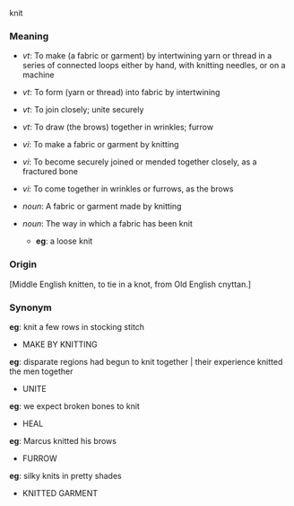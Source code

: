 knit
### Meaning
+ _vt_: To make (a fabric or garment) by intertwining yarn or thread in a series of connected loops either by hand, with knitting needles, or on a machine
+ _vt_: To form (yarn or thread) into fabric by intertwining
+ _vt_: To join closely; unite securely
+ _vt_: To draw (the brows) together in wrinkles; furrow
+ _vi_: To make a fabric or garment by knitting
+ _vi_: To become securely joined or mended together closely, as a fractured bone
+ _vi_: To come together in wrinkles or furrows, as the brows

+ _noun_: A fabric or garment made by knitting
+ _noun_: The way in which a fabric has been knit
    + __eg__: a loose knit

### Origin

[Middle English knitten, to tie in a knot, from Old English cnyttan.]

### Synonym

__eg__: knit a few rows in stocking stitch

+ MAKE BY KNITTING

__eg__: disparate regions had begun to knit together | their experience knitted the men together

+ UNITE

__eg__: we expect broken bones to knit

+ HEAL

__eg__: Marcus knitted his brows

+ FURROW

__eg__: silky knits in pretty shades

+ KNITTED GARMENT


